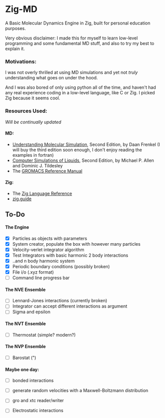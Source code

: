# Zig-MD
A Basic Molecular Dynamics Engine in Zig, built for personal education purposes.

Very obvious disclaimer: I made this for myself to learn low-level programming and some fundamental MD stuff, and also to try my best to explain it.

### Motivations:
I was not overly thrilled at using MD simulations and yet not *truly* understanding what goes on under the hood. 

And I was also bored of only using python all of the time, and haven't had any real experience coding in a low-level language, like C or Zig. I picked Zig because it seems cool.

### Resources Used:
*Will be continually updated*
#### MD:
- [Understanding Molecular Simulation](https://www.sciencedirect.com/book/9780122673511/understanding-molecular-simulation), Second Edition, by Daan Frenkel (I will buy the third edition soon enough, I don't enjoy reading the examples in fortran)
- [Computer Simulations of Liquids](https://academic.oup.com/book/27866), Second Edition, by Michael P. Allen and Dominic J. Tildesley
- The [GROMACS Reference Manual](https://manual.gromacs.org/2024.2/reference-manual/introduction.html)

#### Zig:
- The [Zig Language Reference](https://ziglang.org/documentation/master/)
- [zig.guide](https://zig.guide)


## To-Do
#### The Engine
- [x] Particles as objects with parameters
- [x] System creator, populate the box with however many particles
- [x] Velocity-verlet integrator algorithm
- [x] Test Integrators with basic harmonic 2 body interactions
- [x] ..and n body harmonic system
- [x] Periodic boundary conditions (possibly broken)
- [x] File i/o (.xyz format)
- [ ] Command line progress bar

#### The NVE Ensemble
- [ ] Lennard-Jones interactions (currently broken)
- [ ] Integrator can accept different interactions as argument
- [ ] Sigma and epsilon

#### The NVT Ensemble
- [ ] Thermostat (simple? modern?)

#### The NVP Ensemble
- [ ] Barostat (")

#### Maybe one day: 
- [ ] bonded interactions
- [ ] generate random velocities with a Maxwell-Boltzmann distribution
- [ ] gro and xtc reader/writer
- [ ] Electrostatic interactions


